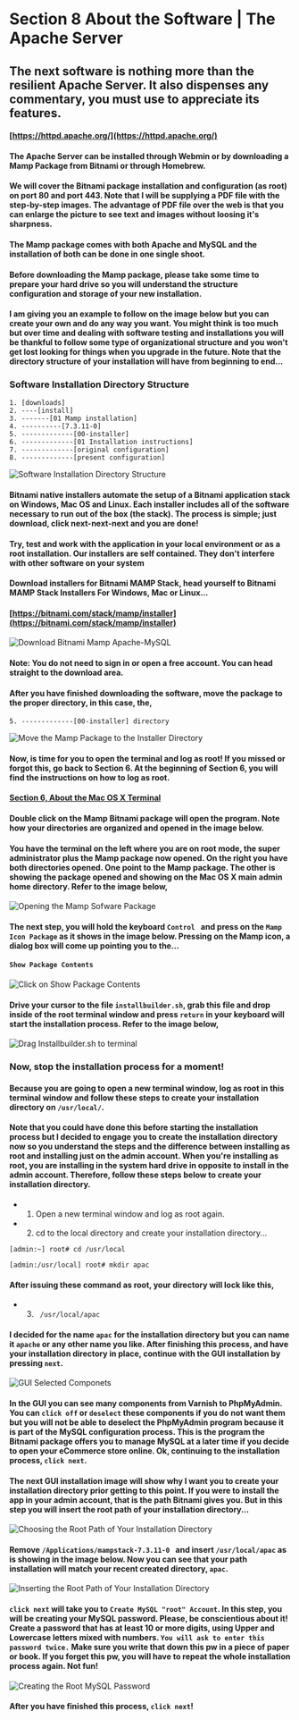# Section 8 About the Software | The Apache Server

## The next software is nothing more than the resilient Apache Server. It also dispenses any commentary, you must use to appreciate its features.

#### [https://httpd.apache.org/](https://httpd.apache.org/)

#### The Apache Server can be installed through Webmin or by downloading a Mamp Package from Bitnami or through Homebrew.

#### We will cover the Bitnami package installation and configuration (as root) on port 80 and port 443. Note that I will be supplying a PDF file with the step-by-step images. The advantage of PDF file over the web is that you can enlarge the picture to see text and images without loosing it's sharpness.

#### The Mamp package comes with both Apache and MySQL and the installation of both can be done in one single shoot.

#### Before downloading the Mamp package, please take some time to prepare your hard drive so you will understand the structure configuration and storage of your new installation.

#### I am giving you an example to follow on the image below but you can create your own and do any way you want. You might think is too much but over time and dealing with software testing and installations you will be thankful to follow some type of organizational structure and you won't get lost looking for things when you upgrade in the future. Note that the directory structure of your installation will have from beginning to end...

### Software Installation Directory Structure

````
1. [downloads]
2. ----[install]
3. -------[01 Mamp installation]
4. ----------[7.3.11-0]
5. -------------[00-installer]
6. -------------[01 Installation instructions]
7. -------------[original configuration]
8. -------------[present configuration]
````

![Software Installation Directory Structure]({{site.baseurl}}/img/apache-installation-1280px-001.png)

#### Bitnami native installers automate the setup of a Bitnami application stack on Windows, Mac OS and Linux. Each installer includes all of the software necessary to run out of the box (the stack). The process is simple; just download, click next-next-next and you are done!

#### Try, test and work with the application in your local environment or as a root installation. Our installers are self contained. They don't interfere with other software on your system 

#### Download installers for Bitnami MAMP Stack, head yourself to Bitnami MAMP Stack Installers For Windows, Mac or Linux...

#### [https://bitnami.com/stack/mamp/installer](https://bitnami.com/stack/mamp/installer)

![Download Bitnami Mamp Apache-MySQL]({{site.baseurl}}/img/apache-installation-1280px-002.png)

#### Note: You do not need to sign in or open a free account. You can head straight to the download area.

#### After you have finished downloading the software, move the package to the proper directory, in this case, the,

````
5. -------------[00-installer] directory
````

![Move the Mamp Package to the Installer Directory]({{site.baseurl}}/img/apache-installation-1280px-003.png)

#### Now, is time for you to open the terminal and log as root! If you missed or forgot this, go back to Section 6. At the beginning of Section 6, you will find the instructions on how to log as root.

#### [Section 6, About the Mac OS X Terminal](https://ebonsi.github.io/course-in-a-box/modules/tutorial/section6/)

#### Double click on the Mamp Bitnami package will open the program. Note how your directories are organized and opened in the image below.

#### You have the terminal on the left where you are on root mode, the super administrator plus the Mamp package now opened. On the right you have both directories opened. One point to the Mamp package. The other is showing the package opened and showing on the Mac OS X main admin home directory. Refer to the image below,

![Opening the Mamp Sofware Package]({{site.baseurl}}/img/apache-installation-1280px-004.png)

#### The next step, you will hold the keyboard ```Control ``` and press on the ```Mamp Icon Package``` as it shows in the image below. Pressing on the Mamp icon, a dialog box will come up pointing you to the...

#### ```Show Package Contents```

![Click on Show Package Contents]({{site.baseurl}}/img/apache-installation-1280px-005.png)

#### Drive your cursor to the file ```installbuilder.sh```, grab this file and drop inside of the root terminal window and press ```return``` in your keyboard will start the installation process. Refer to the image below, 

![Drag Installbuilder.sh to terminal]({{site.baseurl}}/img/apache-installation-1280px-006.png)

### Now, stop the installation process for a moment!

#### Because you are going to open a new terminal window, log as root in this terminal window and follow these steps to create your installation directory on ```/usr/local/```.

#### Note that you could have done this before starting the installation process but I decided to engage you to create the installation directory now so you understand the steps and the difference between installing as root and installing just on the admin account. When you're installing as root, you are installing in the system hard drive in opposite to install in the admin account. Therefore, follow these steps below to create your installation directory.

- 1. Open a new terminal window and log as root again.
- 2. cd to the local directory and create your installation directory...

```[admin:~] root# cd /usr/local``` 

```[admin:/usr/local] root# mkdir apac```

#### After issuing these command as root, your directory will lock like this,

- 3. ``` /usr/local/apac```

#### I decided for the name ```apac``` for the installation directory but you can name it ```apache``` or any other name you like. After finishing this process, and have your installation directory in place, continue with the GUI installation by pressing ```next```.

![GUI Selected Componets]({{site.baseurl}}/img/apache-installation-1280px-007.png)

#### In the GUI you can see many components from Varnish to PhpMyAdmin. You can ```click off``` or ```deselect``` these components if you do not want them but you will not be able to deselect the PhpMyAdmin program because it is part of the MySQL configuration process. This is the program the Bitnami package offers you to manage MySQL at a later time if you decide to open your eCommerce store online. Ok, continuing to the installation process, ```click next```.

#### The next GUI installation image will show why I want you to create your installation directory prior getting to this point. If you were to install the app in your admin account, that is the path Bitnami gives you. But in this step you will insert the root path of your installation directory...

![Choosing the Root Path of Your Installation Directory]({{site.baseurl}}/img/apache-installation-1280px-008.png)

#### Remove ```/Applications/mampstack-7.3.11-0 ``` and insert ```/usr/local/apac``` as is showing in the image below. Now you can see that your path installation will match your recent created directory, ```apac```.

![Inserting the Root Path of Your Installation Directory]({{site.baseurl}}/img/apache-installation-1280px-009.png)

#### ```click next``` will take you to ```Create MySQL "root" Account```. In this step, you will be creating your MySQL password. Please, be conscientious about it! Create a password that has at least 10 or more digits, using Upper and Lowercase letters mixed with numbers. ```You will ask to enter this password twice.``` Make sure you write that down this pw in a piece of paper or book. If you forget this pw, you will have to repeat the whole installation process again. Not fun!

![Creating the Root MySQL Password]({{site.baseurl}}/img/apache-installation-1280px-010.png)

#### After you have finished this process, ```click next```!










